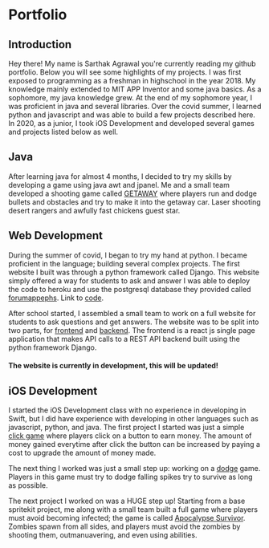 <h1>Portfolio</h1>

<h2>Introduction</h2>

Hey there! My name is Sarthak Agrawal you're currently reading my github portfolio. Below you will see some highlights of my projects. I was first exposed to programming as a freshman in highschool in the year 2018. My knowledge mainly extended to MIT APP Inventor and some java basics. As a sophomore, my java knowledge grew. At the end of my sophomore year, I was proficient in java and several libraries. Over the covid summer, I learned python and javascript and was able to build a few projects described here. In 2020, as a junior, I took iOS Development and developed several games and projects listed below as well.

<h2>Java</h2>

After learning java for almost 4 months, I decided to try my skills by developing a game using java awt and jpanel. Me and a small team developed a shooting game called [GETAWAY](https://github.com/EPHS-Java-2020/final-post-ap-project-2020-team-mario/) where players run and dodge bullets and obstacles and try to make it into the getaway car. Laser shooting desert rangers and awfully fast chickens guest star.

<h2>Web Development</h2>

During the summer of covid, I began to try my hand at python. I became proficient in the language; building several complex projects. The first website I built was through a python framework called Django. This website simply offered a way for students to ask and answer I was able to deploy the code to heroku and use the postgresql database they provided called [forumappephs](http://forumappephs.herokuapp.com/). Link to [code](https://github.com/sarthyparty/forumappephs).

After school started, I assembled a small team to work on a full website for students to ask questions and get answers. The website was to be split into two parts, for [frontend](https://github.com/sarthyparty/forumapp_front) and [backend](https://github.com/sarthyparty/forumapp-backapi). The frontend is a react js single page application that makes API calls to a REST API backend built using the python framework Django. 
<h4>The website is currently in development, this will be updated!</h4>

<h2>iOS Development</h2>

I started the iOS Development class with no experience in developing in Swift, but I did have experience with developing in other languages such as javascript, python, and java. The first project I started was just a simple [click game](https://github.com/sarthyparty/clicker_game/) where players click on a button to earn money. The amount of money gained everytime after click the button can be increased by paying a cost to upgrade the amount of money made.

The next thing I worked was just a small step up: working on a [dodge](https://github.com/sarthyparty/dodge/) game. Players in this game must try to dodge falling spikes try to survive as long as possible.

The next project I worked on was a HUGE step up! Starting from a base spritekit project, me along with a small team built a full game where players must avoid becoming infected; the game is called [Apocalypse Survivor](https://github.com/sarthyparty/Infection-Tag/). Zombies spawn from all sides, and players must avoid the zombies by shooting them, outmanuavering, and even using abilities. 



